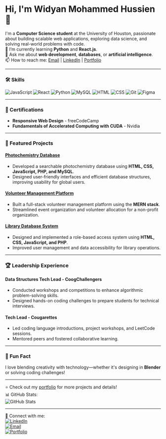 # Hi, I'm Widyan Mohammed Hussien 👋

I'm a **Computer Science student** at the University of Houston, passionate about building scalable web applications, exploring data science, and solving real-world problems with code.  
🌱 I’m currently learning **Python** and **React.js**.  
💬 Ask me about **web development**, **databases**, or **artificial intelligence**.  
📫 How to reach me: [Email](mailto:widyanhussien@gmail.com) | [LinkedIn](https://linkedin.com/in/widyan-hussien) | [Portfolio](https://widyan-hussien-portfolio.netlify.app/)  

---

### 🛠️ Skills
![JavaScript](https://img.shields.io/badge/-JavaScript-F7DF1E?logo=javascript&logoColor=black)
![React](https://img.shields.io/badge/-React-61DAFB?logo=react&logoColor=black)
![Python](https://img.shields.io/badge/-Python-3776AB?logo=python&logoColor=white)
![MySQL](https://img.shields.io/badge/-MySQL-4479A1?logo=mysql&logoColor=white)
![HTML](https://img.shields.io/badge/-HTML-E34F26?logo=html5&logoColor=white)
![CSS](https://img.shields.io/badge/-CSS-1572B6?logo=css3&logoColor=white)
![Git](https://img.shields.io/badge/-Git-F05032?logo=git&logoColor=white)
![Figma](https://img.shields.io/badge/-Figma-F24E1E?logo=figma&logoColor=white)

---

### 📜 Certifications
- **Responsive Web Design** - freeCodeCamp  
- **Fundamentals of Accelerated Computing with CUDA** - Nvidia  

---

### 🚀 Featured Projects
#### [Photochemistry Database](link)
- Developed a searchable photochemistry database using **HTML, CSS, JavaScript, PHP, and MySQL**.
- Designed user-friendly interfaces and efficient database structures, improving usability for global users.

#### [Volunteer Management Platform](link)
- Built a full-stack volunteer management platform using the **MERN stack**.
- Streamlined event organization and volunteer allocation for a non-profit organization.

#### [Library Database System](link)
- Designed and implemented a role-based access system using **HTML, CSS, JavaScript, and PHP**.
- Improved user management and data accessibility for library operations.

---

### 🏆 Leadership Experience
#### **Data Structures Tech Lead** - CoogChallengers  
- Conducted workshops and competitions to enhance algorithmic problem-solving skills.  
- Designed hands-on coding challenges to prepare students for technical interviews.  

#### **Tech Lead** - Cougarettes  
- Led coding language introductions, project workshops, and LeetCode sessions.  
- Mentored peers and fostered collaborative learning.  

---

### 🌟 Fun Fact
I love blending creativity with technology—whether it's designing in **Blender** or solving coding challenges!  

---

⭐️ Check out my [portfolio](https://widyan-hussien-portfolio.netlify.app/) for more projects and details!  
📊 GitHub Stats:  
![GitHub Stats](https://github-readme-stats.vercel.app/api?username=WidyanH&show_icons=true&theme=radical)

---

🔗 Connect with me:  
[![LinkedIn](https://img.shields.io/badge/-LinkedIn-0A66C2?logo=linkedin&logoColor=white)](https://linkedin.com/in/widyan-hussien)  
[![Email](https://img.shields.io/badge/-Email-EA4335?logo=gmail&logoColor=white)](mailto:widyanhussien@gmail.com)  
[![Portfolio](https://img.shields.io/badge/-Portfolio-4285F4?logo=google-chrome&logoColor=white)](https://widyan-hussien-portfolio.netlify.app/)
